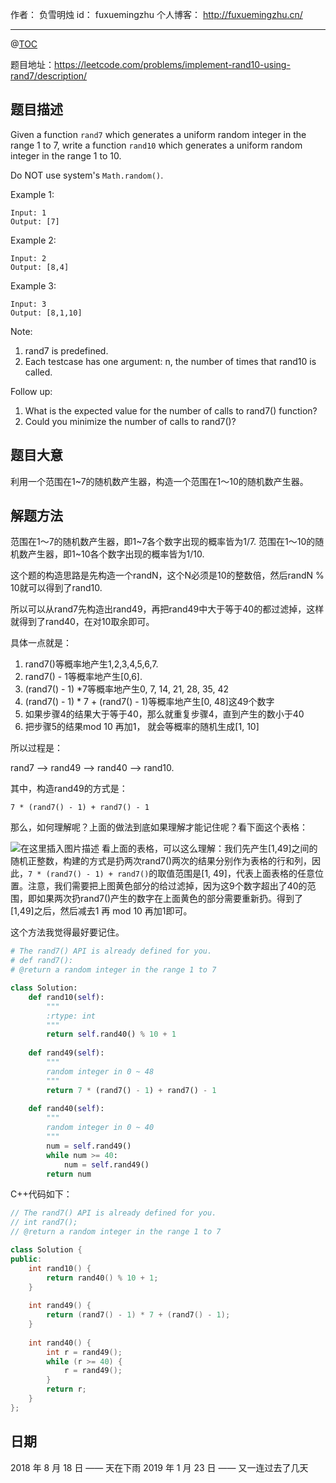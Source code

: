 
作者： 负雪明烛
id：	fuxuemingzhu
个人博客：	http://fuxuemingzhu.cn/

---
@[TOC](目录)

题目地址：https://leetcode.com/problems/implement-rand10-using-rand7/description/

## 题目描述

Given a function ``rand7`` which generates a uniform random integer in the range 1 to 7, write a function ``rand10`` which generates a uniform random integer in the range 1 to 10.

Do NOT use system's ``Math.random()``.

 

Example 1:

    Input: 1
    Output: [7]

Example 2:

    Input: 2
    Output: [8,4]

Example 3:

    Input: 3
    Output: [8,1,10]
 
Note:

1. rand7 is predefined.
1. Each testcase has one argument: n, the number of times that rand10 is called.
 

Follow up:

1. What is the expected value for the number of calls to rand7() function?
1. Could you minimize the number of calls to rand7()?


## 题目大意

利用一个范围在1~7的随机数产生器，构造一个范围在1～10的随机数产生器。

## 解题方法

范围在1～7的随机数产生器，即1~7各个数字出现的概率皆为1/7.
范围在1～10的随机数产生器，即1~10各个数字出现的概率皆为1/10.

这个题的构造思路是先构造一个randN，这个N必须是10的整数倍，然后randN % 10就可以得到了rand10.

所以可以从rand7先构造出rand49，再把rand49中大于等于40的都过滤掉，这样就得到了rand40，在对10取余即可。

具体一点就是：

1. rand7()等概率地产生1,2,3,4,5,6,7.
2. rand7() - 1等概率地产生[0,6].
3. (rand7() - 1) *7等概率地产生0, 7, 14, 21, 28, 35, 42
4. (rand7() - 1) * 7 + (rand7() - 1)等概率地产生[0, 48]这49个数字
5. 如果步骤4的结果大于等于40，那么就重复步骤4，直到产生的数小于40
6. 把步骤5的结果mod 10 再加1， 就会等概率的随机生成[1, 10]

所以过程是：

rand7 --> rand49 --> rand40 --> rand10.

其中，构造rand49的方式是：

    7 * (rand7() - 1) + rand7() - 1

那么，如何理解呢？上面的做法到底如果理解才能记住呢？看下面这个表格：

![在这里插入图片描述](https://img-blog.csdnimg.cn/20190123094429137.jpg?x-oss-process=image/watermark,type_ZmFuZ3poZW5naGVpdGk,shadow_10,text_aHR0cHM6Ly9ibG9nLmNzZG4ubmV0L2Z1eHVlbWluZ3podQ==,size_16,color_FFFFFF,t_70)
看上面的表格，可以这么理解：我们先产生[1,49]之间的随机正整数，构建的方式是扔两次rand7()两次的结果分别作为表格的行和列，因此，``7 * (rand7() - 1) + rand7()``的取值范围是[1, 49]，代表上面表格的任意位置。注意，我们需要把上图黄色部分的给过滤掉，因为这9个数字超出了40的范围，即如果两次扔rand7()产生的数字在上面黄色的部分需要重新扔。得到了[1,49]之后，然后减去1 再 mod 10 再加1即可。


这个方法我觉得最好要记住。

```python
# The rand7() API is already defined for you.
# def rand7():
# @return a random integer in the range 1 to 7

class Solution:
    def rand10(self):
        """
        :rtype: int
        """
        return self.rand40() % 10 + 1
        
    def rand49(self):
        """
        random integer in 0 ~ 48
        """
        return 7 * (rand7() - 1) + rand7() - 1
        
    def rand40(self):
        """
        random integer in 0 ~ 40
        """
        num = self.rand49()
        while num >= 40:
            num = self.rand49()
        return num
```

C++代码如下：

```cpp
// The rand7() API is already defined for you.
// int rand7();
// @return a random integer in the range 1 to 7

class Solution {
public:
    int rand10() {
        return rand40() % 10 + 1;
    }
    
    int rand49() {
        return (rand7() - 1) * 7 + (rand7() - 1);
    }
    
    int rand40() {
        int r = rand49();
        while (r >= 40) {
            r = rand49();
        }
        return r;
    }
};
```

## 日期

2018 年 8 月 18 日 —— 天在下雨
2019 年 1 月 23 日 —— 又一连过去了几天
